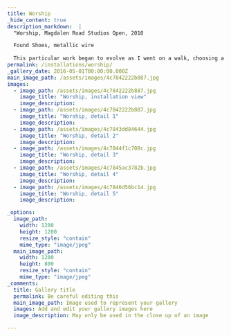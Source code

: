 ```yaml
---
title: Worship
_hide_content: true
description_markdown:  |
  "Worship, Magdalen Road Studios Open, 2010  

  Found Shoes, metallic wire
  
  This particular work began to evolve as I went on a walk, choosing a particular stretch of coastline in South Wales. Over a 3 year period I collected hundreds of shoes, but never pairs of shoes. I often wondered where they came from, had there been a shipwreck or some other related disaster. People begin life without shoes but as soon as they begin to walk, shoes become an essential part of their lives. Shoes are taken off for religious reasons in some cultures. I once remember seeing a phtograph of piles of abandoned shoes outside a temple where there had been an earthquake, life lost in an instant but the shoes remained. The grid-like arrangement of these shoes is in sharp contrast to how they were found, scattered, abandoned, washed-up along the coastline."
permalink: /installations/worship/
_gallery_date: 2016-05-01T00:00:00.000Z
main_image_path: /assets/images/4c7842222b887.jpg
images:            
  - image_path: /assets/images/4c7842222b887.jpg
    image_title: "Worship, installation view"
    image_description:   
  - image_path: /assets/images/4c7842222b887.jpg
    image_title: "Worship, detail 1"
    image_description:
  - image_path: /assets/images/4c7843dd84644.jpg
    image_title: "Worship, detail 2"
    image_description:
  - image_path: /assets/images/4c7844f1c708c.jpg
    image_title: "Worship, detail 3"
    image_description:
  - image_path: /assets/images/4c7845ac3782b.jpg
    image_title: "Worship, detail 4"
    image_description:
  - image_path: /assets/images/4c7846d56bc14.jpg
    image_title: "Worship, detail 5"
    image_description:  

_options:
  image_path:
    width: 1200
    height: 1200
    resize_style: "contain"
    mime_type: "image/jpeg"
  main_image_path:
    width: 1200
    height: 800
    resize_style: "contain"
    mime_type: "image/jpeg"
_comments:
  title: Gallery title
  permalink: Be careful editing this
  main_image_path: Image used to represent your gallery
  images: Add and edit your gallery images here
  image_description: May only be used in the close up of an image

---
```


